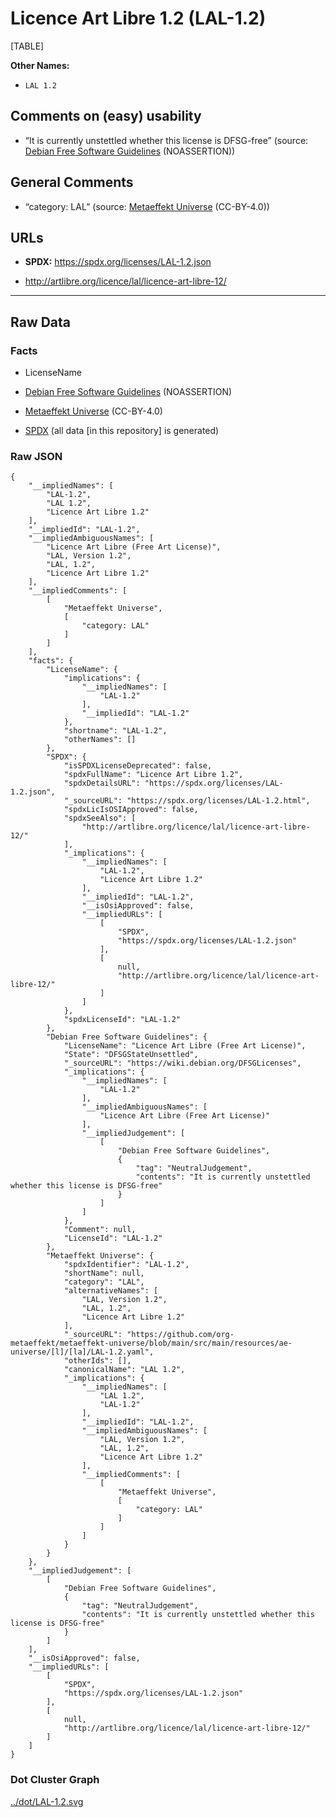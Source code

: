 # Licence Art Libre 1.2 (LAL-1.2)

[TABLE]

**Other Names:**

-   `LAL 1.2`

## Comments on (easy) usability

-   “It is currently unstettled whether this license is DFSG-free”
    (source: [Debian Free Software
    Guidelines](https://wiki.debian.org/DFSGLicenses "Debian Free Software Guidelines")
    (NOASSERTION))

## General Comments

-   “category: LAL” (source: [Metaeffekt
    Universe](https://github.com/org-metaeffekt/metaeffekt-universe/blob/main/src/main/resources/ae-universe/[l]/[la]/LAL-1.2.yaml "Metaeffekt Universe")
    (CC-BY-4.0))

## URLs

-   **SPDX:** https://spdx.org/licenses/LAL-1.2.json

-   http://artlibre.org/licence/lal/licence-art-libre-12/

------------------------------------------------------------------------

## Raw Data

### Facts

-   LicenseName

-   [Debian Free Software
    Guidelines](https://wiki.debian.org/DFSGLicenses "Debian Free Software Guidelines")
    (NOASSERTION)

-   [Metaeffekt
    Universe](https://github.com/org-metaeffekt/metaeffekt-universe/blob/main/src/main/resources/ae-universe/[l]/[la]/LAL-1.2.yaml "Metaeffekt Universe")
    (CC-BY-4.0)

-   [SPDX](https://spdx.org/licenses/LAL-1.2.html "SPDX") (all data \[in
    this repository\] is generated)

### Raw JSON

    {
        "__impliedNames": [
            "LAL-1.2",
            "LAL 1.2",
            "Licence Art Libre 1.2"
        ],
        "__impliedId": "LAL-1.2",
        "__impliedAmbiguousNames": [
            "Licence Art Libre (Free Art License)",
            "LAL, Version 1.2",
            "LAL, 1.2",
            "Licence Art Libre 1.2"
        ],
        "__impliedComments": [
            [
                "Metaeffekt Universe",
                [
                    "category: LAL"
                ]
            ]
        ],
        "facts": {
            "LicenseName": {
                "implications": {
                    "__impliedNames": [
                        "LAL-1.2"
                    ],
                    "__impliedId": "LAL-1.2"
                },
                "shortname": "LAL-1.2",
                "otherNames": []
            },
            "SPDX": {
                "isSPDXLicenseDeprecated": false,
                "spdxFullName": "Licence Art Libre 1.2",
                "spdxDetailsURL": "https://spdx.org/licenses/LAL-1.2.json",
                "_sourceURL": "https://spdx.org/licenses/LAL-1.2.html",
                "spdxLicIsOSIApproved": false,
                "spdxSeeAlso": [
                    "http://artlibre.org/licence/lal/licence-art-libre-12/"
                ],
                "_implications": {
                    "__impliedNames": [
                        "LAL-1.2",
                        "Licence Art Libre 1.2"
                    ],
                    "__impliedId": "LAL-1.2",
                    "__isOsiApproved": false,
                    "__impliedURLs": [
                        [
                            "SPDX",
                            "https://spdx.org/licenses/LAL-1.2.json"
                        ],
                        [
                            null,
                            "http://artlibre.org/licence/lal/licence-art-libre-12/"
                        ]
                    ]
                },
                "spdxLicenseId": "LAL-1.2"
            },
            "Debian Free Software Guidelines": {
                "LicenseName": "Licence Art Libre (Free Art License)",
                "State": "DFSGStateUnsettled",
                "_sourceURL": "https://wiki.debian.org/DFSGLicenses",
                "_implications": {
                    "__impliedNames": [
                        "LAL-1.2"
                    ],
                    "__impliedAmbiguousNames": [
                        "Licence Art Libre (Free Art License)"
                    ],
                    "__impliedJudgement": [
                        [
                            "Debian Free Software Guidelines",
                            {
                                "tag": "NeutralJudgement",
                                "contents": "It is currently unstettled whether this license is DFSG-free"
                            }
                        ]
                    ]
                },
                "Comment": null,
                "LicenseId": "LAL-1.2"
            },
            "Metaeffekt Universe": {
                "spdxIdentifier": "LAL-1.2",
                "shortName": null,
                "category": "LAL",
                "alternativeNames": [
                    "LAL, Version 1.2",
                    "LAL, 1.2",
                    "Licence Art Libre 1.2"
                ],
                "_sourceURL": "https://github.com/org-metaeffekt/metaeffekt-universe/blob/main/src/main/resources/ae-universe/[l]/[la]/LAL-1.2.yaml",
                "otherIds": [],
                "canonicalName": "LAL 1.2",
                "_implications": {
                    "__impliedNames": [
                        "LAL 1.2",
                        "LAL-1.2"
                    ],
                    "__impliedId": "LAL-1.2",
                    "__impliedAmbiguousNames": [
                        "LAL, Version 1.2",
                        "LAL, 1.2",
                        "Licence Art Libre 1.2"
                    ],
                    "__impliedComments": [
                        [
                            "Metaeffekt Universe",
                            [
                                "category: LAL"
                            ]
                        ]
                    ]
                }
            }
        },
        "__impliedJudgement": [
            [
                "Debian Free Software Guidelines",
                {
                    "tag": "NeutralJudgement",
                    "contents": "It is currently unstettled whether this license is DFSG-free"
                }
            ]
        ],
        "__isOsiApproved": false,
        "__impliedURLs": [
            [
                "SPDX",
                "https://spdx.org/licenses/LAL-1.2.json"
            ],
            [
                null,
                "http://artlibre.org/licence/lal/licence-art-libre-12/"
            ]
        ]
    }

### Dot Cluster Graph

[../dot/LAL-1.2.svg](../dot/LAL-1.2.svg "../dot/LAL-1.2.svg")
